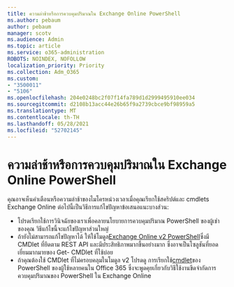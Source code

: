 ```yaml
---
title: ความล่าช้าหรือการควบคุมปริมาณใน Exchange Online PowerShell
ms.author: pebaum
author: pebaum
manager: scotv
ms.audience: Admin
ms.topic: article
ms.service: o365-administration
ROBOTS: NOINDEX, NOFOLLOW
localization_priority: Priority
ms.collection: Adm_O365
ms.custom:
- "3500011"
- "5106"
ms.openlocfilehash: 204e0248bc2f07f14fa789d1d2999495910ee034
ms.sourcegitcommit: d2108b13acc44e26b65f9a2739cbce9bf98959a5
ms.translationtype: MT
ms.contentlocale: th-TH
ms.lasthandoff: 05/28/2021
ms.locfileid: "52702145"
---
```

# <a name="micro-delays-or-throttling-in-exchange-online-powershell"></a>ความล่าช้าหรือการควบคุมปริมาณใน Exchange Online PowerShell

คุณอาจเห็นคําเตือนหรือความล่าช้าของไมโครหน่วงเวลาเมื่อคุณเรียกใช้สคริปต์และ cmdlets Exchange Online ต่อไปนี้เป็นวิธีการแก้ไขปัญหาข้อเสนอแนะบางส่วน:

- โปรดเรียกใช้การวินิจฉัยของเราเพื่อคลายนโยบายการควบคุมปริมาณ PowerShell ของผู้เช่าของคุณ วิธีแก้ไขนี้จะแก้ไขปัญหาส่วนใหญ่
- ถ้ายังไม่สามารถแก้ไขปัญหาได้ ให้ใช้โมดูล[Exchange Online v2 PowerShell](/powershell/exchange/exchange-online/exchange-online-powershell-v2/exchange-online-powershell-v2?view=exchange-ps&preserve-view=true)ซึ่งมี CMDlet ที่ยึดตาม REST API และมีประสิทธิภาพมากขึ้นอย่างมาก ซึ่งอาจเป็นโซลูชันที่ยอดเยี่ยมมากมายของ Get- CMDlet ที่ใช้บ่อย
- ถ้าคุณต้องใช้ CMDlet ที่ไม่ครอบคลุมในโมดูล v2 โปรดดู การเรียกใช้[cmdlet](https://techcommunity.microsoft.com/t5/exchange-team-blog/updated-running-powershell-cmdlets-for-large-numbers-of-users-in/ba-p/1000628#)ของ PowerShell ของผู้ใช้หลายคนใน Office 365 ซึ่งจะพูดคุยเกี่ยวกับวิธีใช้งานขีดจํากัดการควบคุมปริมาณของ PowerShell ใน Exchange Online
